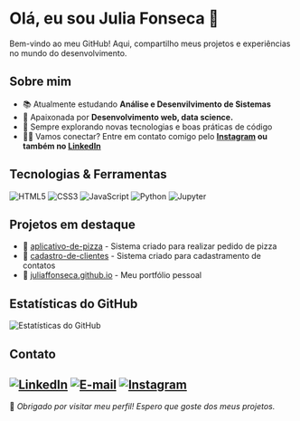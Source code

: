 # Olá, eu sou Julia Fonseca 👋

Bem-vindo ao meu GitHub! Aqui, compartilho meus projetos e experiências no mundo do desenvolvimento.

## Sobre mim

- 📚 Atualmente estudando **Análise e Desenvilvimento de Sistemas**
- 🌟 Apaixonada por **Desenvolvimento web, data science.**
- 🔧 Sempre explorando novas tecnologias e boas práticas de código
- 👩‍💻 Vamos conectar? Entre em contato comigo pelo **[Instagram](https://www.instagram.com/juliaffonseca_) ou também no [LinkedIn](https://www.linkedin.com/in/julia-fonseca-934016212/)**

## Tecnologias & Ferramentas

![HTML5](https://img.shields.io/badge/HTML5-E34F26?style=for-the-badge&logo=html5&logoColor=white)
![CSS3](https://img.shields.io/badge/CSS3-1572B6?style=for-the-badge&logo=css3&logoColor=white)
![JavaScript](https://img.shields.io/badge/JavaScript-F7DF1E?style=for-the-badge&logo=javascript&logoColor=black)
![Python](https://img.shields.io/badge/Python-3776AB?style=for-the-badge&logo=python&logoColor=white)
![Jupyter](https://img.shields.io/badge/Jupyter-F37626?style=for-the-badge&logo=jupyter&logoColor=white)

## Projetos em destaque

- 📌 [aplicativo-de-pizza](https://github.com/juliaffonseca/aplicativo-de-pizza) - Sistema criado para realizar pedido de pizza
- 📌 [cadastro-de-clientes](https://github.com/juliaffonseca/cadastro-de-clientes) - Sistema criado para cadastramento de contatos
- 📌 [juliaffonseca.github.io](https://github.com/juliaffonseca/juliaffonseca.github.io) - Meu portfólio pessoal

## Estatísticas do GitHub

![Estatísticas do GitHub](https://github-readme-stats.vercel.app/api?username=juliaffonseca&show_icons=true&theme=dracula)

## Contato

[![LinkedIn](https://img.shields.io/badge/LinkedIn-0077B5?style=for-the-badge&logo=linkedin&logoColor=white)](https://www.linkedin.com/in/julia-fonseca-934016212/)
[![E-mail](https://img.shields.io/badge/Email-D14836?style=for-the-badge&logo=gmail&logoColor=white)](mailto:julia.freitas.fonseca@gmail.com)
[![Instagram](https://img.shields.io/badge/Instagram-E4405F?style=for-the-badge&logo=instagram&logoColor=white)](https://www.instagram.com/juliaffonseca_)
---

🌟 *Obrigado por visitar meu perfil! Espero que goste dos meus projetos.*

<!---
juliaffonseca/juliaffonseca is a ✨ special ✨ repository because its `README.md` (this file) appears on your GitHub profile.
You can click the Preview link to take a look at your changes.
--->

